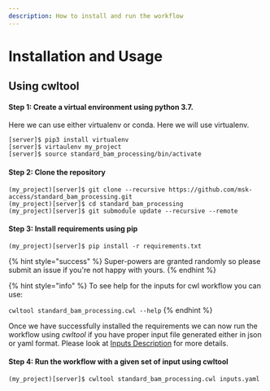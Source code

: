 ```yaml
---
description: How to install and run the workflow
---
```


# Installation and Usage

## Using cwltool

#### Step 1: Create a virtual environment using python 3.7.

Here we can use either virtualenv or conda. Here we will use virtualenv.

```text
[server]$ pip3 install virtualenv
[server]$ virtaulenv my_project
[server]$ source standard_bam_processing/bin/activate
```

#### Step 2: Clone the repository

```
(my_project)[server]$ git clone --recursive https://github.com/msk-access/standard_bam_processing.git
(my_project)[server]$ cd standard_bam_processing
(my_project)[server]$ git submodule update --recursive --remote
```

#### Step 3: Install requirements using pip

```text
(my_project)[server]$ pip install -r requirements.txt
```

{% hint style="success" %}
 Super-powers are granted randomly so please submit an issue if you're not happy with yours.
{% endhint %}

{% hint style="info" %}
To see help for the inputs for cwl workflow you can use:

`cwltool standard_bam_processing.cwl --help`
{% endhint %}

Once we have successfully installed the requirements we can now run the workflow using _cwltool_ if you have proper input file generated either in json or yaml format. Please look at [Inputs Description](inputs-description.md) for more details. 

#### Step 4: Run the workflow with a given set of input using cwltool

```
(my_project)[server]$ cwltool standard_bam_processing.cwl inputs.yaml
```



